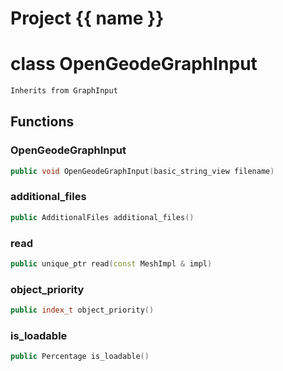 <script setup>
import {useRoute} from 'vitepress'
const {path} = useRoute()
const tokens = path.split('/')
const words = tokens[2].split('-');
for (let i = 0; i < words.length; i++) {
    words[i] = words[i].charAt(0).toUpperCase() + words[i].slice(1);
    words[i] = words[i].replace('geode', 'Geode')
}
const name = words.join('-');
</script>
# Project {{ name }}

# class OpenGeodeGraphInput


```cpp
Inherits from GraphInput
```



## Functions

### OpenGeodeGraphInput

```cpp
public void OpenGeodeGraphInput(basic_string_view filename)
```


### additional_files

```cpp
public AdditionalFiles additional_files()
```


### read

```cpp
public unique_ptr read(const MeshImpl & impl)
```


### object_priority

```cpp
public index_t object_priority()
```


### is_loadable

```cpp
public Percentage is_loadable()
```




